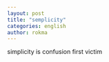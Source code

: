 ```yaml
---
layout: post
title: "semplicity"
categories: english
author: rokma
---
```

  
simplicity is confusion first victim
